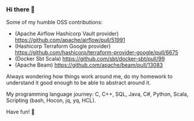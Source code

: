 ### Hi there 👋 

Some of my humble OSS contributions:
- (Apache Airflow Hashicorp Vault provider) https://github.com/apache/airflow/pull/51991
- (Hashicorp Terraform Google provider) https://github.com/hashicorp/terraform-provider-google/pull/6675
- (Docker Sbt Scala) https://github.com/sbt/docker-sbt/pull/99
- (Apache Beam) https://github.com/apache/beam/pull/13083

Always wondering how things work around me, do my homework to understand it good enough to be able to abstract around it.

My programming language journey: C, C++, SQL, Java, C#, Python, Scala, Scripting (bash, Hocon, jq, yq, HCL). 

Have fun! 🌻
